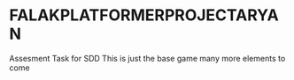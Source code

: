 # FALAKPLATFORMERPROJECTARYAN
Assesment Task for SDD 
This is just the base game many more elements to come
